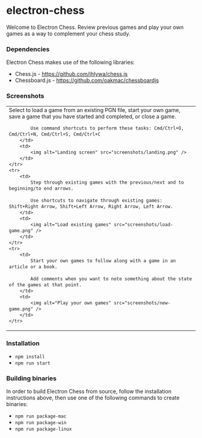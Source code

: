 # electron-chess

Welcome to Electron Chess. Review previous games and play your own games as a way to complement your chess study.

### Dependencies

Electron Chess makes use of the following libraries:

- Chess.js - <https://github.com/jhlywa/chess.js>
- Chessboard.js - <https://github.com/oakmac/chessboardjs>

### Screenshots

<table border="0">
    <tr>
        <td>
            Select to load a game from an existing PGN file, start your own game, save a game that you have started and completed, or close a game.

            Use command shortcuts to perform these tasks: Cmd/Ctrl+O, Cmd/Ctrl+N, Cmd/Ctrl+S, Cmd/Ctrl+C
        </td>
        <td>
            <img alt="Landing screen" src="screenshots/landing.png" />
        </td>
    </tr>
    <tr>
        <td>
            Step through existing games with the previous/next and to beginning/to end arrows.

            Use shortcuts to navigate through existing games: Shift+Right Arrow, Shift+Left Arrow, Right Arrow, Left Arrow.
        </td>
        <td>
            <img alt="Load existing games" src="screenshots/load-game.png" />
        </td>
    </tr>
    <tr>
        <td>
            Start your own games to follow along with a game in an article or a book.

            Add comments when you want to note something about the state of the games at that point.
        </td>
        <td>
            <img alt="Play your own games" src="screenshots/new-game.png" />
        </td>
    </tr>

</table>

### Installation

- `npm install`
- `npm run start`

### Building binaries

In order to build Electron Chess from source, follow the installation instructions above, then use one of the following commands to create binaries:

- `npm run package-mac`
- `npm run package-win`
- `npm run package-linux`
